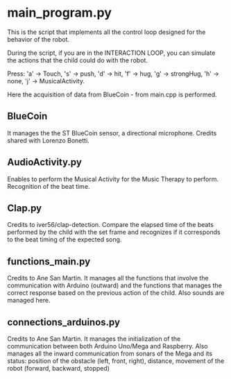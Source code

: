# main_program.py

This is the script that implements all the control loop designed for the behavior of the robot.

During the script, if you are in the INTERACTION LOOP, you can simulate the actions that the child could do with the robot.

Press: 'a' -> Touch, 's' -> push, 'd' -> hit, 'f' -> hug, 'g' -> strongHug, 'h' -> none, 'j' -> MusicalActivity.

Here the acquisition of data from BlueCoin - from main.cpp is performed.

## BlueCoin

It manages the the ST BlueCoin sensor, a directional microphone.
Credits shared with Lorenzo Bonetti.

## AudioActivity.py

Enables to perform the Musical Activity for the Music Therapy to perform.
Recognition of the beat time.

## Clap.py

Credits to iver56/clap-detection.
Compare the elapsed time of the beats performed by the child with the set frame and recognizes if it corresponds to the beat
timing of the expected song.

## functions_main.py

Credits to Ane San Martin.
It manages all the functions that involve the communication with Arduino (outward) and the functions that manages the
correct response based on the previous action of the child. Also sounds are managed here.

## connections_arduinos.py

Credits to Ane San Martin.
It manages the initialization of the communication between both Arduino Uno/Mega and Raspberry. Also manages all the
inward communication from sonars of the Mega and its status: position of the obstacle (left, front, right), distance, movement 
of the robot (forward, backward, stopped)
